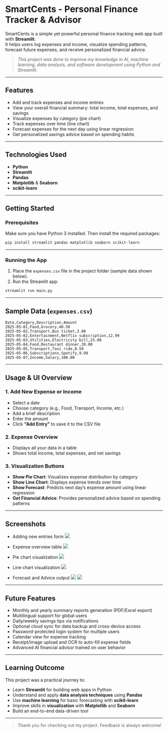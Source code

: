 # SmartCents - Personal Finance Tracker & Advisor

SmartCents is a simple yet powerful personal finance tracking web app built with **Streamlit**.  
It helps users log expenses and income, visualize spending patterns, forecast future expenses, and receive personalized financial advice.

> _This project was done to improve my knowledge in AI, machine learning, data analysis, and software development using Python and Streamlit._

---

## Features

- Add and track expenses and income entries  
- View your overall financial summary: total income, total expenses, and savings  
- Visualize expenses by category (pie chart)  
- Track expenses over time (line chart)  
- Forecast expenses for the next day using linear regression  
- Get personalized savings advice based on spending habits  

---

## Technologies Used

- **Python**
- **Streamlit** 
- **Pandas** 
- **Matplotlib** & **Seaborn** 
- **scikit-learn** 

---

## Getting Started

### Prerequisites

Make sure you have Python 3 installed. Then install the required packages:

```bash
pip install streamlit pandas matplotlib seaborn scikit-learn
```

---

### Running the App

1. Place the `expenses.csv` file in the project folder (sample data shown below).
2. Run the Streamlit app:

```bash
streamlit run main.py
```

---

## Sample Data (`expenses.csv`)

```csv
Date,Category,Description,Amount
2025-05-01,Food,Grocery,40.50
2025-05-02,Transport,Bus ticket,3.00
2025-05-02,Entertainment,Netflix subscription,12.99
2025-05-03,Utilities,Electricity bill,25.00
2025-05-04,Food,Restaurant dinner,20.00
2025-05-05,Transport,Taxi ride,8.50
2025-05-06,Subscriptions,Spotify,9.99
2025-05-07,Income,Salary,100.00
```

---

## Usage & UI Overview

### 1. Add New Expense or Income
- Select a date
- Choose category (e.g., Food, Transport, Income, etc.)
- Add a brief description
- Enter the amount
- Click **"Add Entry"** to save it to the CSV file

### 2. Expense Overview
- Displays all your data in a table
- Shows total income, total expenses, and net savings

### 3. Visualization Buttons
- **Show Pie Chart**: Visualizes expense distribution by category
- **Show Line Chart**: Displays expense trends over time
- **Show Forecast**: Predicts next day’s expense amount using linear regression
- **Get Financial Advice**: Provides personalized advice based on spending patterns

---

## Screenshots

- Adding new entries form
  ![](images/form.png)
  
- Expense overview table
  ![](images/table.png)
  
  
- Pie chart visualization
  ![](images/pie.png)
  
- Line chart visualization
  ![](images/line.png)
  
- Forecast and Advice output
  ![](images/forecast.png)
  ![](images/advice.png)

---

## Future Features

- Monthly and yearly summary reports generation (PDF/Excel export)
- Multilingual support for global users
- Daily/weekly savings tips via notifications
- Optional cloud sync for data backup and cross-device access
- Password-protected login system for multiple users
- Calendar view for expense tracking
- Receipt/image upload and OCR to auto-fill expense fields
- Advanced AI financial advisor trained on user behavior

---

## Learning Outcome

This project was a practical journey to:

- Learn **Streamlit** for building web apps in Python  
- Understand and apply **data analysis techniques** using **Pandas**  
- Use **machine learning** for basic forecasting with **scikit-learn**  
- Improve skills in **visualization** with **Matplotlib** and **Seaborn**  
- Build an end-to-end data-driven tool  

---

> Thank you for checking out my project. Feedback is always welcome!
